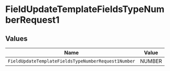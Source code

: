 # FieldUpdateTemplateFieldsTypeNumberRequest1


## Values

| Name                                                | Value                                               |
| --------------------------------------------------- | --------------------------------------------------- |
| `FieldUpdateTemplateFieldsTypeNumberRequest1Number` | NUMBER                                              |